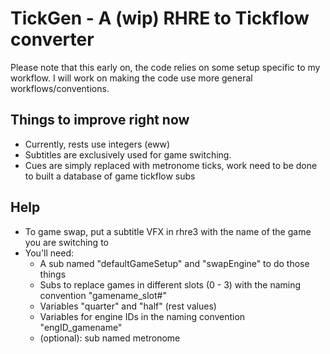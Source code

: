 # TickGen - A (wip) RHRE to Tickflow converter

Please note that this early on, the code relies on some setup specific to my workflow.
I will work on making the code use more general workflows/conventions.

## Things to improve right now
* Currently, rests use integers (eww)
* Subtitles are exclusively used for game switching.
* Cues are simply replaced with metronome ticks, work need to be done to built a database of game tickflow subs

## Help
* To game swap, put a subtitle VFX in rhre3 with the name of the game you are switching to
* You'll need: 
  - A sub named "defaultGameSetup" and "swapEngine" to do those things
  - Subs to replace games in different slots (0 - 3) with the naming convention "gamename_slot#"
  - Variables "quarter" and "half" (rest values)
  - Variables for engine IDs in the naming convention "engID_gamename"
  - (optional): sub named metronome
